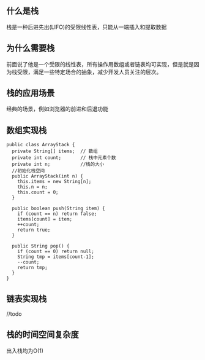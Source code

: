 ## 什么是栈
栈是一种后进先出(LIFO)的受限线性表，只能从一端插入和提取数据
## 为什么需要栈
前面说了他是一个受限的线性表，所有操作用数组或者链表均可实现，但是就是因为栈受限，满足一些特定场合的抽象，减少开发人员关注的层次。
## 栈的应用场景
经典的场景，例如浏览器的前进和后退功能
## 数组实现栈
```code
public class ArrayStack {
  private String[] items;  // 数组
  private int count;       // 栈中元素个数
  private int n;           //栈的大小
  //初始化栈空间
  public ArrayStack(int n) {
    this.items = new String[n];
    this.n = n;
    this.count = 0;
  }

  public boolean push(String item) {
    if (count == n) return false;
    items[count] = item;
    ++count;
    return true;
  }
  
  public String pop() {
    if (count == 0) return null;
    String tmp = items[count-1];
    --count;
    return tmp;
  }
}
```
## 链表实现栈
//todo
## 栈的时间空间复杂度
出入栈均为O(1)